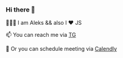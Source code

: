 ### Hi there 👋

🧑🏻‍💻 I am Aleks && also I ❤️ JS

📫 You can reach me via [TG](https://t.me/rain_84)

📆 Or you can schedule meeting via [Calendly](https://calendly.com/rainy_sky/30-60-min)

<!--
**rain84/rain84** is a ✨ _special_ ✨ repository because its `README.md` (this file) appears on your GitHub profile.

Here are some ideas to get you started:

- 🔭 I’m currently working on ...
- 🌱 I’m currently learning ...
- 👯 I’m looking to collaborate on ...
- 🤔 I’m looking for help with ...
- 💬 Ask me about ...
- 📫 How to reach me: ...
- 😄 Pronouns: ...
- ⚡ Fun fact: ...
-->
